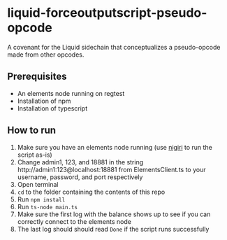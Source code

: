 # liquid-forceoutputscript-pseudo-opcode

A covenant for the Liquid sidechain that conceptualizes a pseudo-opcode made from other opcodes.

## Prerequisites
- An elements node running on regtest
- Installation of npm
- Installation of typescript

## How to run
<ol>
<li>Make sure you have an elements node running (use <a href="https://github.com/vulpemventures/nigiri">nigiri</a> to run the script as-is)</li>

<li>Change admin1, 123, and 18881 in the string http://admin1:123@localhost:18881 from ElementsClient.ts to your username, password, and port respectively

<li>Open terminal</li>

<li><code>cd</code> to the folder containing the contents of this repo</li>

<li>Run <code>npm install</code></li>

<li>Run <code>ts-node main.ts</code></li>

<li>Make sure the first log with the balance shows up to see if you can correctly connect to the elements node</li>

<li>The last log should should read <code>Done</code> if the script runs successfully</li>
</ol>